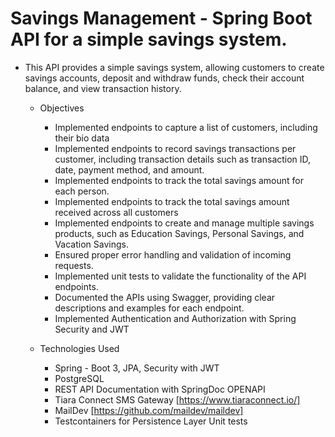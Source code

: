 #  Savings Management - Spring Boot API for a simple savings system.
   +  This API provides a simple savings system, allowing customers to create savings accounts, deposit and withdraw funds, check their account balance, and view transaction history.
       +   Objectives
           +  Implemented endpoints to capture a list of customers, including their bio data
           +  Implemented endpoints to record savings transactions per customer, including transaction details such as transaction ID, date, payment method, and amount.
           +  Implemented endpoints to track the total savings amount for each person.
           +  Implemented endpoints to track the total savings amount received across all customers
           +  Implemented endpoints to create and manage multiple savings products, such as Education Savings, Personal Savings, and Vacation Savings.
           +  Ensured proper error handling and validation of incoming requests.
           +  Implemented unit tests to validate the functionality of the API endpoints.
           +  Documented the APIs using Swagger, providing clear descriptions and examples for each endpoint.
           +  Implemented Authentication and Authorization with Spring Security and JWT

       +   Technologies Used
           +  Spring - Boot 3, JPA, Security with JWT
           +  PostgreSQL
           +  REST API Documentation with SpringDoc OPENAPI
           +  Tiara Connect SMS Gateway [https://www.tiaraconnect.io/]
           +  MailDev [https://github.com/maildev/maildev]
           +  Testcontainers for Persistence Layer Unit tests

